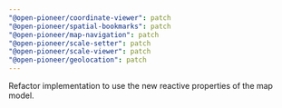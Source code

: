 ```yaml
---
"@open-pioneer/coordinate-viewer": patch
"@open-pioneer/spatial-bookmarks": patch
"@open-pioneer/map-navigation": patch
"@open-pioneer/scale-setter": patch
"@open-pioneer/scale-viewer": patch
"@open-pioneer/geolocation": patch
---
```


Refactor implementation to use the new reactive properties of the map model.
